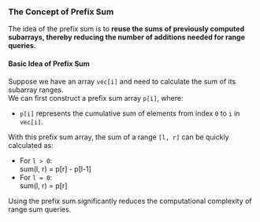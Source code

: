 ### The Concept of Prefix Sum

The idea of the prefix sum is to **reuse the sums of previously computed subarrays, thereby reducing the number of additions needed for range queries**.

#### Basic Idea of Prefix Sum

Suppose we have an array `vec[i]` and need to calculate the sum of its subarray ranges.  
We can first construct a prefix sum array `p[i]`, where:

- `p[i]` represents the cumulative sum of elements from index `0` to `i` in `vec[i]`.

With this prefix sum array, the sum of a range `[l, r]` can be quickly calculated as:

- For `l > 0`:  
sum(l, r) = p[r] - p[l-1]
- For `l = 0`:  
sum(l, r) = p[r]

Using the prefix sum significantly reduces the computational complexity of range sum queries.
